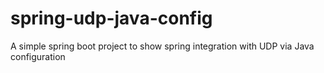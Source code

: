 # spring-udp-java-config
A simple spring boot project to show spring integration with UDP via Java configuration
